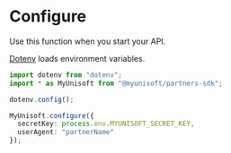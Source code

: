 # Configure
Use this function when you start your API.

[Dotenv](https://www.npmjs.com/package/dotenv) loads environment variables.

```ts
import dotenv from "dotenv";
import * as MyUnisoft from "@myunisoft/partners-sdk";

dotenv.config();

MyUnisoft.configure({
  secretKey: process.env.MYUNISOFT_SECRET_KEY,
  userAgent: "partnerName"
});
```
